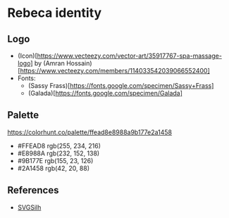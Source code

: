 # Rebeca identity

## Logo

- (Icon)[https://www.vecteezy.com/vector-art/35917767-spa-massage-logo] by (Amran Hossain)[https://www.vecteezy.com/members/114033542039066552400]
- Fonts:
  - (Sassy Frass)[https://fonts.google.com/specimen/Sassy+Frass]
  - (Galada)[https://fonts.google.com/specimen/Galada]

## Palette

https://colorhunt.co/palette/ffead8e8988a9b177e2a1458

- #FFEAD8 rgb(255, 234, 216)
- #E8988A rgb(232, 152, 138)
- #9B177E rgb(155, 23, 126)
- #2A1458 rgb(42, 20, 88)

## References

- [SVGSilh](https://svgsilh.com/es/)
